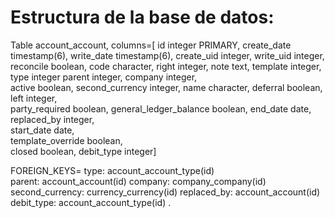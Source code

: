 #  Estructura de la base de datos:
Table account_account, columns=[
id	integer PRIMARY, 
create_date	timestamp(6),
write_date	timestamp(6),
create_uid	integer, 
write_uid	integer, 
reconcile	boolean, 
code	character, 
right	integer,
note	text, 
template	integer,
type	integer 
parent	integer, 
company	integer,	
active	boolean, 
second_currency	integer, 
name	character, 
deferral	boolean, 
left	integer,	
party_required	boolean,
general_ledger_balance	boolean, 
end_date	date, 	
replaced_by	integer, 	
start_date	date, 	
template_override	boolean,	
closed	boolean, 
debit_type	integer]


FOREIGN_KEYS=
type: account_account_type(id)	
parent: account_account(id)	
company: company_company(id)
second_currency: currency_currency(id)
replaced_by: account_account(id)
debit_type: account_account_type(id)
.